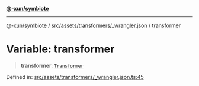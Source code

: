 [**@-xun/symbiote**](../../../../../README.md)

***

[@-xun/symbiote](../../../../../README.md) / [src/assets/transformers/\_wrangler.json](../README.md) / transformer

# Variable: transformer

> **transformer**: [`Transformer`](../../../type-aliases/Transformer.md)

Defined in: [src/assets/transformers/\_wrangler.json.ts:45](https://github.com/Xunnamius/symbiote/blob/bf93fc6ee8086ef7d92447ad716f3811a334edee/src/assets/transformers/_wrangler.json.ts#L45)
